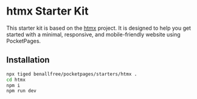 # htmx Starter Kit

This starter kit is based on the [htmx](https://htmx.org/) project. It is designed to help you get started with a minimal, responsive, and mobile-friendly website using PocketPages.

## Installation

```bash
npx tiged benallfree/pocketpages/starters/htmx .
cd htmx
npm i
npm run dev
```
